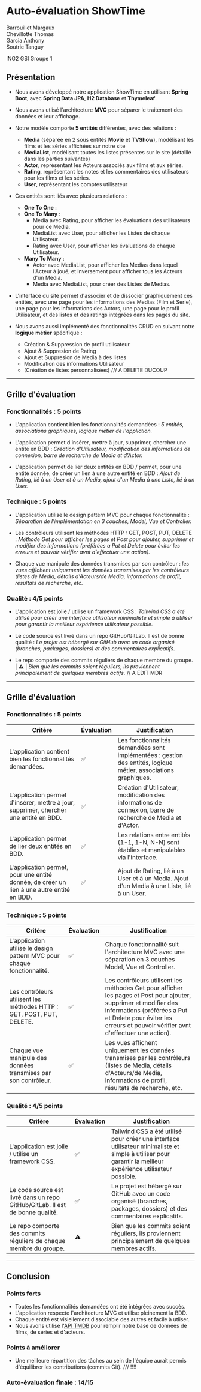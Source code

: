 # Auto-évaluation ShowTime

Barrouillet Margaux  
Chevillotte Thomas  
Garcia Anthony  
Soutric Tanguy  
  
  ING2 GSI Groupe 1

## Présentation

- Nous avons développé notre application ShowTime en utilisant **Spring Boot**, avec **Spring Data JPA**, **H2 Database** et **Thymeleaf**.

- Nous avons utlisé l'architecture **MVC** pour séparer le traitement des données et leur affichage.

- Notre modèle comporte **5 entités** différentes, avec des relations :
  - **Media** (séparée en 2 sous entités **Movie** et **TVShow**), modélisant les films et les séries affichées sur notre site
  - **MediaList**, modélisant toutes les listes présentes sur le site (détaillé dans les parties suivantes) 
  - **Actor**, représentant les Acteurs associés aux films et aux séries.
  - **Rating**, représentant les notes et les commentaires des utilisateurs pour les films et les séries.
  - **User**, représentant les comptes utilisateur
  
- Ces entités sont liés avec plusieurs relations : 
  - **One To One** : 
  - **One To Many** :
    - Media avec Rating, pour afficher les évaluations des utilisateurs pour ce Media.
    - MediaList avec User, pour afficher les Listes de chaque Utilisateur.
    - Rating avec User, pour afficher les évaluations de chaque Utilisateur.
  - **Many To Many** : 
    - Actor avec MediaList, pour afficher les Medias dans lequel l'Acteur à joué, et inversement pour afficher tous les Acteurs d'un Media.
    - Media avec MediaList, pour créer des Listes de Medias.
    
- L'interface du site permet d'associer et de dissocier graphiquement ces entités, avec une page pour les informations des Medias (Film et Serie), une page pour les informations des Actors, une page pour le profil Utilisateur, et des listes et des ratings intégrées dans les pages du site.
  
- Nous avons aussi implémenté des fonctionnalités CRUD en suivant notre **logique métier** spécifique : 
  - Création & Suppression de profil utilisateur 
  - Ajout & Suppresion de Rating
  - Ajout et Suppresion de Media à des listes 
  - Modification des informations Utilisateur
  - (Création de listes personnalisées) /// A DELETE DUCOUP

---

## Grille d'évaluation

### Fonctionnalités : **5 points**

- L'application contient bien les fonctionnalités demandées :  *5 entités, associations graphiques, logique métier de l'appliction.*
  
- L'application permet d'insérer, mettre à jour, supprimer, chercher une entité en BDD : *Création d'Utilisateur, modification des informations de connexion, barre de recherche de Media et d'Actor.*
  
- L'application permet de lier deux entités en BDD / permet, pour une entité donnée, de créer un lien à une autre entité en BDD : *Ajout de Rating, lié à un User et à un Media, ajout d'un Media à une Liste, lié à un User.*

### Technique : **5 points**

- L'application utilise le design pattern MVC pour chaque fonctionnalité : *Séparation de l'implémentation en 3 couches, Model, Vue et Controller.*
  
- Les contrôleurs utilisent les méthodes HTTP : GET, POST, PUT, DELETE : *Méthode Get pour afficher les pages et Post pour ajouter, supprimer et modifier des informations (préférées a Put et Delete pour éviter les erreurs et pouvoir vérifier avnt d'effectuer une action).*
  
- Chaque vue manipule des données transmises par son contrôleur : *les vues affichent uniquement les données transmises par les contrôleurs (listes de Media, détails d'Acteurs/de Media, informations de profil, résultats de recherche, etc.*

### Qualité : **4/5 points**

- L'application est jolie / utilise un framework CSS : *Tailwind CSS a été utilisé pour créer une interface utilisateur minimaliste et simple à utiliser pour garantir la meilleur expérience utilisateur possible.*
  
- Le code source est livré dans un repo GitHub/GitLab. Il est de bonne qualité : *Le projet est hébergé sur GitHub avec un code organisé (branches, packages, dossiers) et des commentaires explicatifs.*
  
- Le repo comporte des commits réguliers de chaque membre du groupe. | ⚠️ | *Bien que les commits soient réguliers, ils proviennent principalement de quelques membres actifs.*   // A EDIT MDR

---

## Grille d'évaluation

### Fonctionnalités : **5 points**

| Critère | Évaluation | Justification |
|---------|------------|---------------|
| L'application contient bien les fonctionnalités demandées. | ✅ | Les fonctionnalités demandées sont implémentées : gestion des entités, logique métier, associations graphiques. |
| L'application permet d'insérer, mettre à jour, supprimer, chercher une entité en BDD. | ✅ | Création d'Utilisateur, modification des informations de connexion, barre de recherche de Media et d'Actor. |
| L'application permet de lier deux entités en BDD. | ✅ | Les relations entre entités (1-1, 1-N, N-N) sont établies et manipulables via l'interface. |
| L'application permet, pour une entité donnée, de créer un lien à une autre entité en BDD. | ✅ | Ajout de Rating, lié à un User et à un Media. Ajout d'un Media à une Liste, lié à un User. |

### Technique : **5 points**

| Critère | Évaluation | Justification |
|---------|------------|---------------|
| L'application utilise le design pattern MVC pour chaque fonctionnalité. | ✅ | Chaque fonctionnalité suit l'architecture MVC avec une séparation en 3 couches Model, Vue et Controller. |
| Les contrôleurs utilisent les méthodes HTTP : GET, POST, PUT, DELETE. | ✅ | Les contrôleurs utilisent les méthodes Get pour afficher les pages et Post pour ajouter, supprimer et modifier des informations (préférées a Put et Delete pour éviter les erreurs et pouvoir vérifier avnt d'effectuer une action). |
| Chaque vue manipule des données transmises par son contrôleur. | ✅ | Les vues affichent uniquement les données transmises par les contrôleurs (listes de Media, détails d'Acteurs/de Media, informations de profil, résultats de recherche, etc. |

### Qualité : **4/5 points**

| Critère | Évaluation | Justification |
|---------|------------|---------------|
| L'application est jolie / utilise un framework CSS. | ✅ | Tailwind CSS a été utilisé pour créer une interface utilisateur minimaliste et simple à utiliser pour garantir la meilleur expérience utilisateur possible. |
| Le code source est livré dans un repo GitHub/GitLab. Il est de bonne qualité. | ✅ | Le projet est hébergé sur GitHub avec un code organisé (branches, packages, dossiers) et des commentaires explicatifs. |
| Le repo comporte des commits réguliers de chaque membre du groupe. | ⚠️ | Bien que les commits soient réguliers, ils proviennent principalement de quelques membres actifs. |

---

## Conclusion

### Points forts
- Toutes les fonctionnalités demandées ont été intégrées avec succès.  
- L'application respecte l'architecture MVC et utilise pleinement la BDD.  
- Chaque entité est visiellement dissociable des autres et facile à utliser.
- Nous avons utilisé l'[API TMDB](https://developer.themoviedb.org/reference/intro/getting-started) pour remplir notre base de données de films, de séries et d'acteurs.

### Points à améliorer
- Une meilleure répartition des tâches au sein de l'équipe aurait permis d'équilibrer les contributions (commits Git).    /// !!!!

### Auto-évaluation finale : **14/15**
